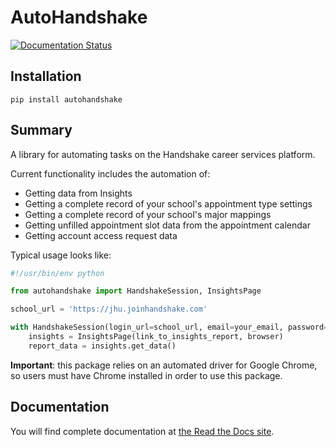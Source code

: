 # AutoHandshake

[![Documentation Status](https://readthedocs.org/projects/autohandshake/badge/?version=latest)](https://autohandshake.readthedocs.io/en/latest/?badge=latest)

## Installation
```pip install autohandshake```

## Summary
A library for automating tasks on the Handshake career services platform.

Current functionality includes the automation of:

* Getting data from Insights
* Getting a complete record of your school's appointment type settings
* Getting a complete record of your school's major mappings
* Getting unfilled appointment slot data from the appointment calendar
* Getting account access request data

Typical usage looks like:
```python
#!/usr/bin/env python

from autohandshake import HandshakeSession, InsightsPage

school_url = 'https://jhu.joinhandshake.com'

with HandshakeSession(login_url=school_url, email=your_email, password=your_password) as browser:
    insights = InsightsPage(link_to_insights_report, browser)
    report_data = insights.get_data()
```

**Important**: this package relies on an automated driver for Google Chrome, so users must have Chrome installed in order to use this package.

## Documentation
You will find complete documentation at [the Read the Docs site](https://autohandshake.readthedocs.io/en/latest/).